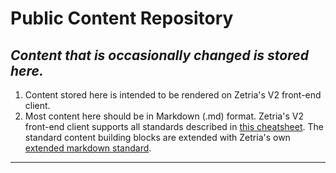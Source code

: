 # Public Content Repository
*Content that is occasionally changed is stored here.*
---
  
1. Content stored here is intended to be rendered on Zetria's V2 front-end client. 
1. Most content here should be in Markdown (.md) format. Zetria's V2 front-end client supports all standards described in [this cheatsheet](https://www.markdownguide.org/cheat-sheet/). The standard content building blocks are extended with Zetria's own [extended markdown standard](/docs/md-extension.md). 
  
--- 
